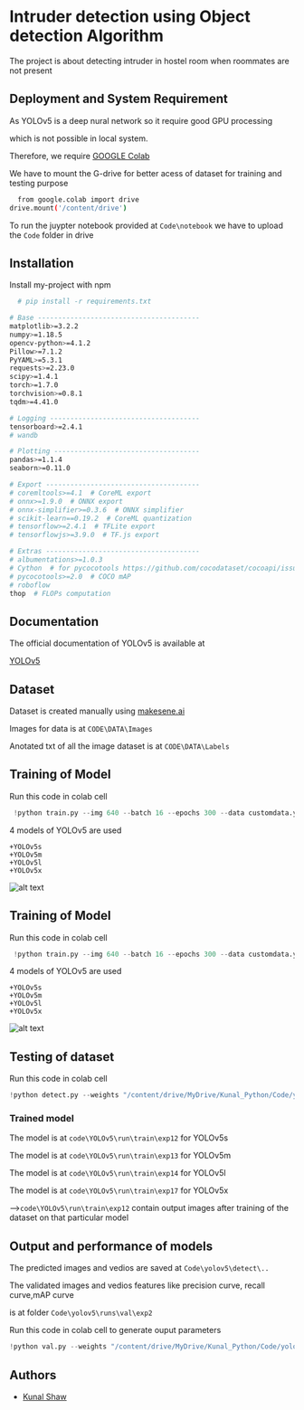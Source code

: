 
# Intruder detection using Object detection Algorithm

The project is about detecting intruder in hostel room when roommates are not present


## Deployment and System Requirement

As YOLOv5 is a deep nural network so it require good GPU processing 

which is not possible in local system. 

Therefore, we require [GOOGLE Colab](https://colab.research.google.com/drive/1BF6YS6apacdORPHZRop2pMEhWtQLD7eK)

We have to mount the G-drive for better acess of dataset for training and testing purpose

```bash
  from google.colab import drive
drive.mount('/content/drive')
```

To run the juypter notebook provided at `Code\notebook` we have to upload the `Code` folder in drive
## Installation

Install my-project with npm

```bash
  # pip install -r requirements.txt

# Base ----------------------------------------
matplotlib>=3.2.2
numpy>=1.18.5
opencv-python>=4.1.2
Pillow>=7.1.2
PyYAML>=5.3.1
requests>=2.23.0
scipy>=1.4.1
torch>=1.7.0
torchvision>=0.8.1
tqdm>=4.41.0

# Logging -------------------------------------
tensorboard>=2.4.1
# wandb

# Plotting ------------------------------------
pandas>=1.1.4
seaborn>=0.11.0

# Export --------------------------------------
# coremltools>=4.1  # CoreML export
# onnx>=1.9.0  # ONNX export
# onnx-simplifier>=0.3.6  # ONNX simplifier
# scikit-learn==0.19.2  # CoreML quantization
# tensorflow>=2.4.1  # TFLite export
# tensorflowjs>=3.9.0  # TF.js export

# Extras --------------------------------------
# albumentations>=1.0.3
# Cython  # for pycocotools https://github.com/cocodataset/cocoapi/issues/172
# pycocotools>=2.0  # COCO mAP
# roboflow
thop  # FLOPs computation

```
    
## Documentation

The official documentation of YOLOv5 is available at

[YOLOv5](https://github.com/ultralytics/yolov5)


## Dataset 

Dataset is created manually using [makesene.ai](https://www.makesense.ai/)

Images for data is at `CODE\DATA\Images`

Anotated txt of all the image dataset is at  `CODE\DATA\Labels`


## Training of Model 

Run this code in colab cell
```python
 !python train.py --img 640 --batch 16 --epochs 300 --data customdata.yaml --weights yolov5s.pt --cache
```
4 models of YOLOv5 are used
    
    +YOLOv5s 
    +YOLOv5m 
    +YOLOv5l 
    +YOLOv5x
 ![alt text](https://github.com/ultralytics/yolov5/releases/download/v1.0/model_comparison.png)
## Training of Model 

Run this code in colab cell
```python
 !python train.py --img 640 --batch 16 --epochs 300 --data customdata.yaml --weights yolov5s.pt --cache
```
4 models of YOLOv5 are used
    
    +YOLOv5s 
    +YOLOv5m 
    +YOLOv5l 
    +YOLOv5x
 ![alt text](https://github.com/ultralytics/yolov5/releases/download/v1.0/model_comparison.png)
## Testing of dataset

Run this code in colab cell
```python
!python detect.py --weights "/content/drive/MyDrive/Kunal_Python/Code/yolov5/runs/train/exp12/weights/best.pt" --img 640 --conf 0.25 --source "## Source of vedio to be tested"
```
### Trained model
  The model is at `code\YOLOv5\run\train\exp12` for YOLOv5s

  The model is at `code\YOLOv5\run\train\exp13` for YOLOv5m

  The model is at `code\YOLOv5\run\train\exp14` for YOLOv5l

  The model is at `code\YOLOv5\run\train\exp17` for YOLOv5x

  -->`code\YOLOv5\run\train\exp12` contain output images 
  after training of the dataset on that particular model

  
## Output and performance of models

The predicted images and vedios are saved at ` Code\yolov5\detect\.. `

The validated images and vedios features like precision curve, recall curve,mAP curve

is at folder `Code\yolov5\runs\val\exp2`





Run this code in colab cell to generate ouput parameters
```python
!python val.py --weights "/content/drive/MyDrive/Kunal_Python/Code/yolov5/runs/train/exp13/weights/best.pt" --data customdata.yaml --img 640 --iou 0.65 --half --task test
```


## Authors

- [Kunal Shaw](kunals19@iiserb.ac.in)
   

